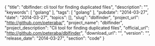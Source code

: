 {
	"title": "dblfinder: cli tool for finding duplicated files",
	"description": "",
	"keywords": [
		"golang"
	],
	"tags": [
		"golang"
	],
    "pubdate": "2014-03-27",
	"date": "2014-03-27",
	"topics": [],
	"slug": "dblfinder",
    "project_url": "http://github.com/peteraba/",
    "project_name": "dblfinder",
    "project_description": "Cli tool for finding duplicated files",
    "official_url": "http://github.com/peteraba/dblfinder",
    "download_url": "",
    "version": "",
    "release_date": "2014-03-27",
    "section": "code"
}

